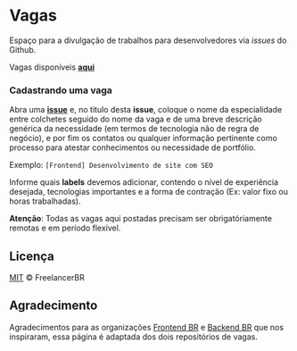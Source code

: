 
# Vagas

Espaço para a divulgação de trabalhos para desenvolvedores via _issues_ do Github.

Vagas disponíveis [**aqui**](https://github.com/freelancer-br/vagas/issues)

### Cadastrando uma vaga

Abra uma [**issue**](https://github.com/freelancer-br/vagas/issues/new/choose) e, no titulo desta **issue**, coloque o nome da especialidade entre colchetes seguido do nome da vaga e de uma breve descrição genérica da necessidade (em termos de tecnologia não de regra de negócio), e por fim os contatos ou qualquer informação pertinente como processo para atestar conhecimentos ou necessidade de portfólio.

Exemplo: `[Frontend] Desenvolvimento de site com SEO`

Informe quais **labels** devemos adicionar, contendo o nível de experiência desejada, tecnologias importantes e a forma de contração (Ex: valor fixo ou horas trabalhadas).

**Atenção**: Todas as vagas aqui postadas precisam ser obrigatóriamente remotas e em período flexível.

## Licença

[MIT](/LICENSE) &copy; FreelancerBR

## Agradecimento

Agradecimentos para as organizações [Frontend BR](https://github.com/frontendbr/) e [Backend BR](https://github.com/backend-br/) que nos inspiraram, essa página é adaptada dos dois repositórios de vagas.